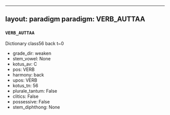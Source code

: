 
---
layout: paradigm
paradigm: VERB_AUTTAA
---
### ` VERB_AUTTAA `

Dictionary class56 back t~0
* grade_dir: weaken
* stem_vowel: None
* kotus_av: C
* pos: VERB
* harmony: back
* upos: VERB
* kotus_tn: 56
* plurale_tantum: False
* clitics: False
* possessive: False
* stem_diphthong: None
